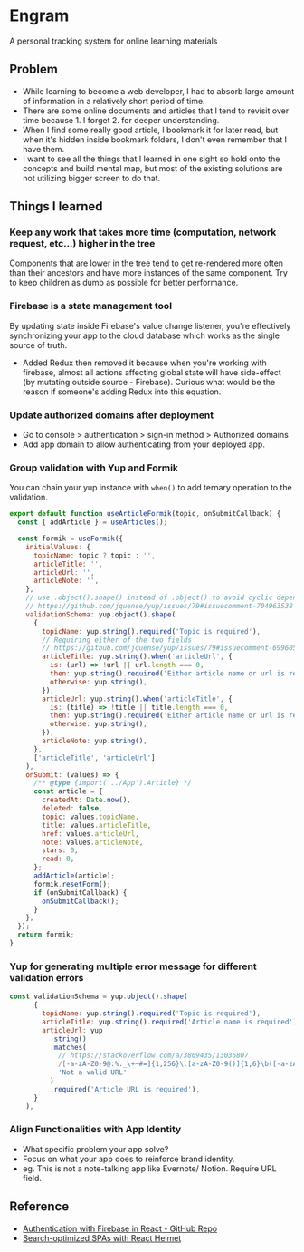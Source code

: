 # Engram

A personal tracking system for online learning materials

## Problem

- While learning to become a web developer, I had to absorb large amount of information in a relatively short period of time.
- There are some online documents and articles that I tend to revisit over time because 1. I forget 2. for deeper understanding.
- When I find some really good article, I bookmark it for later read, but when it's hidden inside bookmark folders, I don't even remember that I have them.
- I want to see all the things that I learned in one sight so hold onto the concepts and build mental map, but most of the existing solutions are not utilizing bigger screen to do that.

## Things I learned

### Keep any work that takes more time (computation, network request, etc...) higher in the tree

Components that are lower in the tree tend to get re-rendered more often than their ancestors and have more instances of the same component. Try to keep children as dumb as possible for better performance.

### Firebase is a state management tool

By updating state inside Firebase's value change listener, you're effectively synchronizing your app to the cloud database which works as the single source of truth.

- Added Redux then removed it because when you're working with firebase, almost all actions affecting global state will have side-effect (by mutating outside source - Firebase). Curious what would be the reason if someone's adding Redux into this equation.

### Update authorized domains after deployment

- Go to console > authentication > sign-in method > Authorized domains
- Add app domain to allow authenticating from your deployed app.

### Group validation with Yup and Formik

You can chain your yup instance with `when()` to add ternary operation to the validation.

```js
export default function useArticleFormik(topic, onSubmitCallback) {
  const { addArticle } = useArticles();

  const formik = useFormik({
    initialValues: {
      topicName: topic ? topic : '',
      articleTitle: '',
      articleUrl: '',
      articleNote: '',
    },
    // use .object().shape() instead of .object() to avoid cyclic dependency error.
    // https://github.com/jquense/yup/issues/79#issuecomment-704963538
    validationSchema: yup.object().shape(
      {
        topicName: yup.string().required('Topic is required'),
        // Requiring either of the two fields
        // https://github.com/jquense/yup/issues/79#issuecomment-699605408
        articleTitle: yup.string().when('articleUrl', {
          is: (url) => !url || url.length === 0,
          then: yup.string().required('Either article name or url is required'),
          otherwise: yup.string(),
        }),
        articleUrl: yup.string().when('articleTitle', {
          is: (title) => !title || title.length === 0,
          then: yup.string().required('Either article name or url is required'),
          otherwise: yup.string(),
        }),
        articleNote: yup.string(),
      },
      ['articleTitle', 'articleUrl']
    ),
    onSubmit: (values) => {
      /** @type {import('../App').Article} */
      const article = {
        createdAt: Date.now(),
        deleted: false,
        topic: values.topicName,
        title: values.articleTitle,
        href: values.articleUrl,
        note: values.articleNote,
        stars: 0,
        read: 0,
      };
      addArticle(article);
      formik.resetForm();
      if (onSubmitCallback) {
        onSubmitCallback();
      }
    },
  });
  return formik;
}
```

### Yup for generating multiple error message for different validation errors

```js
const validationSchema = yup.object().shape(
      {
        topicName: yup.string().required('Topic is required'),
        articleTitle: yup.string().required('Article name is required'),
        articleUrl: yup
          .string()
          .matches(
            // https://stackoverflow.com/a/3809435/13036807
            /[-a-zA-Z0-9@:%._\+~#=]{1,256}\.[a-zA-Z0-9()]{1,6}\b([-a-zA-Z0-9()@:%_\+.~#?&//=]*)/,
            'Not a valid URL'
          )
          .required('Article URL is required'),
      }
    ),
```

### Align Functionalities with App Identity

- What specific problem your app solve?
- Focus on what your app does to reinforce brand identity.
- eg. This is not a note-talking app like Evernote/ Notion. Require URL field.

## Reference

- [Authentication with Firebase in React - GitHub Repo](https://github.com/WebDevSimplified/React-Firebase-Auth)
- [Search-optimized SPAs with React Helmet](https://blog.logrocket.com/search-optimized-spas-react-helmet/)
